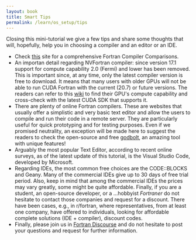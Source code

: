 ```yaml
---
layout: book
title: Smart Tips
permalink: /learn/os_setup/tips
---
```


Closing this mini-tutorial we give a few tips and share some thoughts that will, hopefully, help you in choosing a compiler and an editor or an IDE.

- Check [this](https://www.fortran.uk/fortran-compiler-comparisons/) site for a comprehensive Fortran Compiler Comparisons.
- An importan detail regarding NVFortran compiler: since version 17.1 support for compute capability 2.0 (Fermi) and lower has been removed. This is important since, at any time, only the latest compiler version is free to download. It means that many users with older GPUs will not be able to run CUDA Fortran with the current (20.7) or future versions. The readers can refer to this [wiki](https://www.wikiwand.com/en/CUDA#/GPUs_supported) to find their GPU's compute capability and cross-check with the latest CUDA SDK that supports it.
- There are plenty of online Fortran compilers. These are websites that usually offer a simplistic and very basic text editor and allow the users to compile and run their code in a remote server. They are particularly useful for quick prototyping and for testing purposes. Even if we promised neutrality, an exception will be made here to suggest the readers to check the open-source and free [godbolt](https://godbolt.org/), an amazing tool with unique features!
- Arguably the most popular Text Editor, according to recent online surveys, as of the latest update of this tutorial, is the Visual Studio Code, developed by Microsoft.
- Regarding IDEs, the most common free choices are the CODE::BLOCKS and Geany. Many of the commercial IDEs give up to 30 days of free trial period. Also, keep in mind that among the commercial IDEs the prices may vary greatly, some might be quite affordable. Finally, if you are a student, an open-source developer, or a …hobbyist *Fortraner* do not hesitate to contact those companies and request for a discount. There have been cases, e.g., in r/fortran, where representatives, from at least one company, have offered to individuals, looking for affordable complete solutions (IDE + compiler), discount codes.
- Finally, please join us in [Fortran Discourse](https://fortran-lang.discourse.group/) and do not hesitate to post your questions and request for further information.
